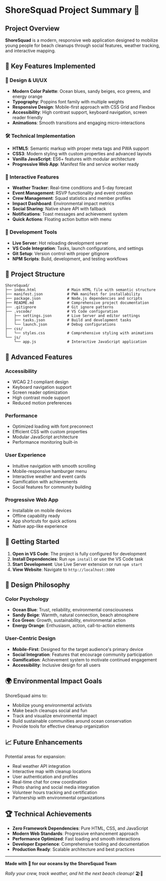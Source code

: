 # ShoreSquad Project Summary 🌊

## Project Overview
**ShoreSquad** is a modern, responsive web application designed to mobilize young people for beach cleanups through social features, weather tracking, and interactive mapping.

## 🎯 Key Features Implemented

### 🎨 Design & UI/UX
- **Modern Color Palette**: Ocean blues, sandy beiges, eco greens, and energy orange
- **Typography**: Poppins font family with multiple weights
- **Responsive Design**: Mobile-first approach with CSS Grid and Flexbox
- **Accessibility**: High contrast support, keyboard navigation, screen reader friendly
- **Animations**: Smooth transitions and engaging micro-interactions

### 🛠️ Technical Implementation
- **HTML5**: Semantic markup with proper meta tags and PWA support
- **CSS3**: Modern styling with custom properties and advanced layouts
- **Vanilla JavaScript**: ES6+ features with modular architecture
- **Progressive Web App**: Manifest file and service worker ready

### 📱 Interactive Features
- **Weather Tracker**: Real-time conditions and 5-day forecast
- **Event Management**: RSVP functionality and event creation
- **Crew Management**: Squad statistics and member profiles
- **Impact Dashboard**: Environmental impact metrics
- **Social Sharing**: Native share API with fallback
- **Notifications**: Toast messages and achievement system
- **Quick Actions**: Floating action button with menu

### 🔧 Development Tools
- **Live Server**: Hot reloading development server
- **VS Code Integration**: Tasks, launch configurations, and settings
- **Git Setup**: Version control with proper gitignore
- **NPM Scripts**: Build, development, and testing workflows

## 📂 Project Structure
```
ShoreSquad/
├── index.html              # Main HTML file with semantic structure
├── manifest.json           # PWA manifest for installability
├── package.json            # Node.js dependencies and scripts
├── README.md               # Comprehensive project documentation
├── .gitignore              # Git ignore patterns
├── .vscode/                # VS Code configuration
│   ├── settings.json       # Live Server and editor settings
│   ├── tasks.json          # Build and development tasks
│   └── launch.json         # Debug configurations
├── css/
│   └── styles.css          # Comprehensive styling with animations
└── js/
    └── app.js              # Interactive JavaScript application
```

## 🌟 Advanced Features

### Accessibility
- WCAG 2.1 compliant design
- Keyboard navigation support
- Screen reader optimization
- High contrast mode support
- Reduced motion preferences

### Performance
- Optimized loading with font preconnect
- Efficient CSS with custom properties
- Modular JavaScript architecture
- Performance monitoring built-in

### User Experience
- Intuitive navigation with smooth scrolling
- Mobile-responsive hamburger menu
- Interactive weather and event cards
- Gamification with achievements
- Social features for community building

### Progressive Web App
- Installable on mobile devices
- Offline capability ready
- App shortcuts for quick actions
- Native app-like experience

## 🚀 Getting Started

1. **Open in VS Code**: The project is fully configured for development
2. **Install Dependencies**: Run `npm install` or use the VS Code task
3. **Start Development**: Use Live Server extension or run `npm start`
4. **View Website**: Navigate to `http://localhost:3000`

## 🎨 Design Philosophy

### Color Psychology
- **Ocean Blue**: Trust, reliability, environmental consciousness
- **Sandy Beige**: Warmth, natural connection, beach atmosphere
- **Eco Green**: Growth, sustainability, environmental action
- **Energy Orange**: Enthusiasm, action, call-to-action elements

### User-Centric Design
- **Mobile-First**: Designed for the target audience's primary device
- **Social Integration**: Features that encourage community participation
- **Gamification**: Achievement system to motivate continued engagement
- **Accessibility**: Inclusive design for all users

## 🌍 Environmental Impact Goals

ShoreSquad aims to:
- Mobilize young environmental activists
- Make beach cleanups social and fun
- Track and visualize environmental impact
- Build sustainable communities around ocean conservation
- Provide tools for effective cleanup organization

## 📈 Future Enhancements

Potential areas for expansion:
- Real weather API integration
- Interactive map with cleanup locations
- User authentication and profiles
- Real-time chat for crew coordination
- Photo sharing and social media integration
- Volunteer hours tracking and certification
- Partnership with environmental organizations

## 🏆 Technical Achievements

- **Zero Framework Dependencies**: Pure HTML, CSS, and JavaScript
- **Modern Web Standards**: Progressive enhancement approach
- **Performance Optimized**: Fast loading and smooth interactions
- **Developer Experience**: Comprehensive tooling and documentation
- **Production Ready**: Scalable architecture and best practices

---

**Made with 💚 for our oceans by the ShoreSquad Team**

*Rally your crew, track weather, and hit the next beach cleanup!* 🏖️🌊
